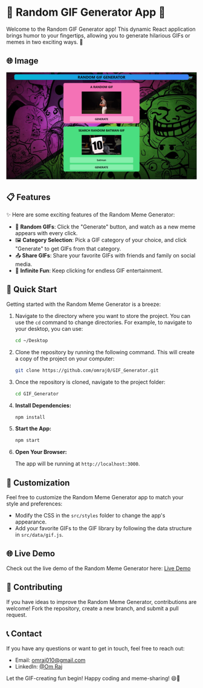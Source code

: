 # 🚀 Random GIF Generator App 🤣

Welcome to the Random GIF Generator app! This dynamic React application brings humor to your fingertips, allowing you to generate hilarious GIFs or memes in two exciting ways. 🎉

## 🌐 Image 

<a href="https://omraj0.github.io/Weather-App/">![Demo](Image.png)</a>

## 📋 Features

✨ Here are some exciting features of the Random Meme Generator:

- 🤪 **Random GIFs**: Click the "Generate" button, and watch as a new meme appears with every click.
- 🖼️ **Category Selection**: Pick a GIF category of your choice, and click "Generate" to get GIFs from that category.
- 📤 **Share GIFs**: Share your favorite GIFs with friends and family on social media.
- 🔄 **Infinite Fun**: Keep clicking for endless GIF entertainment.

## 🚀 Quick Start

Getting started with the Random Meme Generator is a breeze:

1. Navigate to the directory where you want to store the project. You can use the `cd` command to change directories. For example, to navigate to your desktop, you can use:

   ```bash
   cd ~/Desktop
   ```

2. Clone the repository by running the following command. This will create a copy of the project on your computer:

   ```bash
   git clone https://github.com/omraj0/GIF_Generator.git
   ```

3. Once the repository is cloned, navigate to the project folder:

   ```bash
   cd GIF_Generator
   ```

4. **Install Dependencies:**

   ```bash
   npm install
   ```

5. **Start the App:**

   ```bash
   npm start
   ```

6. **Open Your Browser:**

   The app will be running at `http://localhost:3000`.

## 🎨 Customization

Feel free to customize the Random Meme Generator app to match your style and preferences:

- Modify the CSS in the `src/styles` folder to change the app's appearance.
- Add your favorite GIFs to the GIF library by following the data structure in `src/data/gif.js`.

## 🌐 Live Demo

Check out the live demo of the Random Meme Generator here: [Live Demo](https://omraj0.github.io/GIF_Generator/)

## 🤝 Contributing

If you have ideas to improve the Random Meme Generator, contributions are welcome! Fork the repository, create a new branch, and submit a pull request.

## 📞 Contact

If you have any questions or want to get in touch, feel free to reach out:

- Email: omraj010@gmail.com
- LinkedIn: [@Om Raj](https://www.linkedin.com/in/om-raj-915695228/)

Let the GIF-creating fun begin! Happy coding and meme-sharing! 😄🎉
